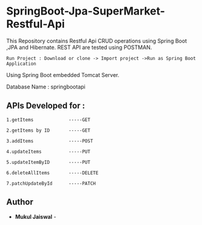 # SpringBoot-Jpa-SuperMarket-Restful-Api

This Repository contains Restful Api CRUD operations using Spring Boot ,JPA and Hibernate. REST API are tested using POSTMAN.

```
Run Project : Download or clone -> Import project ->Run as Spring Boot Application
```
Using Spring Boot embedded Tomcat Server.

Database Name : springbootapi

## APIs Developed for  :


```
1.getItems             -----GET

2.getItems by ID       -----GET

3.addItems             -----POST

4.updateItems          -----PUT

5.updateItemByID       -----PUT

6.deleteAllItems       -----DELETE

7.patchUpdateById      -----PATCH

```

## Author

* **Mukul Jaiswal** -
